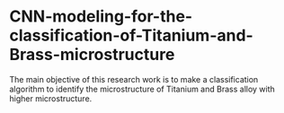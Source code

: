 # CNN-modeling-for-the-classification-of-Titanium-and-Brass-microstructure
The main objective of this research work is to make a classification algorithm to identify the microstructure of Titanium and Brass alloy with higher microstructure. 
